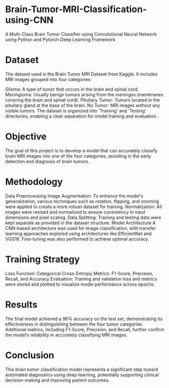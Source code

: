 # Brain-Tumor-MRI-Classification-using-CNN
A Multi-Class Brain Tumor Classifier using Convolutional Neural Network using Python and Pytorch Deep Learning Framework


# Dataset
The dataset used is the Brain Tumor MRI Dataset from Kaggle. It includes MRI images grouped into four categories:

Glioma: A type of tumor that occurs in the brain and spinal cord.
Meningioma: Usually benign tumors arising from the meninges (membranes covering the brain and spinal cord).
Pituitary Tumor: Tumors located in the pituitary gland at the base of the brain.
No Tumor: MRI images without any visible tumors.
The dataset is organized into 'Training' and 'Testing' directories, enabling a clear separation for model training and evaluation.

# Objective
The goal of this project is to develop a model that can accurately classify brain MRI images into one of the four categories, assisting in the early detection and diagnosis of brain tumors.

# Methodology
Data Preprocessing
Image Augmentation: To enhance the model's generalization, various techniques such as rotation, flipping, and zooming were applied to create a more robust dataset for training.
Normalization: All images were resized and normalized to ensure consistency in input dimensions and pixel scaling.
Data Splitting: Training and testing data were kept separate as provided in the dataset structure.
Model Architecture
A CNN-based architecture was used for image classification, with transfer learning approaches explored using architectures like EfficientNet and VGG16. Fine-tuning was also performed to achieve optimal accuracy.

# Training Strategy
Loss Function: Categorical Cross-Entropy
Metrics: F1-Score, Precision, Recall, and Accuracy
Evaluation: Training and validation loss and metrics were stored and plotted to visualize model performance across epochs.

# Results
The final model achieved a 96% accuracy on the test set, demonstrating its effectiveness in distinguishing between the four tumor categories. Additional metrics, including F1-Score, Precision, and Recall, further confirm the model’s reliability in accurately classifying MRI images.

# Conclusion
This brain tumor classification model represents a significant step toward automated diagnostics using deep learning, potentially supporting clinical decision-making and improving patient outcomes.
